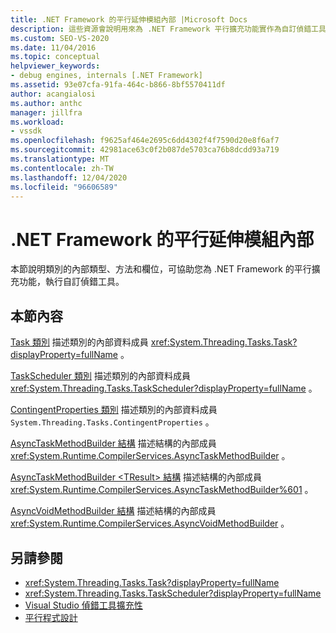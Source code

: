 ```yaml
---
title: .NET Framework 的平行延伸模組內部 |Microsoft Docs
description: 這些資源會說明用來為 .NET Framework 平行擴充功能實作為自訂偵錯工具之類別的內部類型、方法和欄位。
ms.custom: SEO-VS-2020
ms.date: 11/04/2016
ms.topic: conceptual
helpviewer_keywords:
- debug engines, internals [.NET Framework]
ms.assetid: 93e07cfa-91fa-464c-b866-8bf5570411df
author: acangialosi
ms.author: anthc
manager: jillfra
ms.workload:
- vssdk
ms.openlocfilehash: f9625af464e2695c6dd4302f4f7590d20e8f6af7
ms.sourcegitcommit: 42981ace63c0f2b087de5703ca76b8dcdd93a719
ms.translationtype: MT
ms.contentlocale: zh-TW
ms.lasthandoff: 12/04/2020
ms.locfileid: "96606589"
---
```

# <a name="parallel-extension-internals-for-the-net-framework"></a>.NET Framework 的平行延伸模組內部
本節說明類別的內部類型、方法和欄位，可協助您為 .NET Framework 的平行擴充功能，執行自訂偵錯工具。

## <a name="in-this-section"></a>本節內容
 [Task 類別](../../extensibility/debugger/task-class-internal-members.md) 描述類別的內部資料成員 <xref:System.Threading.Tasks.Task?displayProperty=fullName> 。

 [TaskScheduler 類別](../../extensibility/debugger/taskscheduler-class-internal-members.md) 描述類別的內部資料成員 <xref:System.Threading.Tasks.TaskScheduler?displayProperty=fullName> 。

 [ContingentProperties 類別](../../extensibility/debugger/contingentproperties-class-internal-members.md) 描述類別的內部資料成員 `System.Threading.Tasks.ContingentProperties` 。

 [AsyncTaskMethodBuilder 結構](../../extensibility/debugger/asynctaskmethodbuilder-structure-internal-members.md) 描述結構的內部成員 <xref:System.Runtime.CompilerServices.AsyncTaskMethodBuilder> 。

 [AsyncTaskMethodBuilder \<TResult> 結構](../../extensibility/debugger/asynctaskmethodbuilder-tresult-structure-internal-members.md) 描述結構的內部成員 <xref:System.Runtime.CompilerServices.AsyncTaskMethodBuilder%601> 。

 [AsyncVoidMethodBuilder 結構](../../extensibility/debugger/asyncvoidmethodbuilder-structure-internal-members.md) 描述結構的內部成員 <xref:System.Runtime.CompilerServices.AsyncVoidMethodBuilder> 。

## <a name="see-also"></a>另請參閱
- <xref:System.Threading.Tasks.Task?displayProperty=fullName>
- <xref:System.Threading.Tasks.TaskScheduler?displayProperty=fullName>
- [Visual Studio 偵錯工具擴充性](../../extensibility/debugger/visual-studio-debugger-extensibility.md)
- [平行程式設計](/dotnet/standard/parallel-programming/index)
